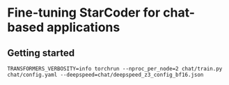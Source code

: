 # Fine-tuning StarCoder for chat-based applications

## Getting started

```
TRANSFORMERS_VERBOSITY=info torchrun --nproc_per_node=2 chat/train.py chat/config.yaml --deepspeed=chat/deepspeed_z3_config_bf16.json
```